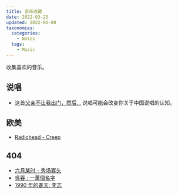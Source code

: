 ```yaml
---
title: 音乐收藏
date: 2022-03-25
updated: 2022-06-08
taxonomies:
  categories:
    - Notes
  tags:
    - Music
---
```


收集喜欢的音乐。

<!-- more -->

## 说唱

- 这首[父亲不让我出门，然后…](https://weibo.com/7340378423/Lkqwot4KB?pagetype=profilefeed) 说唱可能会改变你关于中国说唱的认知。

## 欧美

- [Radiohead - Creep](https://www.youtube.com/watch?v=j-Jj5vY0e9I)

## 404

- [六月某时 - 秀场寡头](https://soundcloud.com/show-oligarch/sometimes-in-june)
- [吳吞 : 一萬個名字](https://www.youtube.com/watch?v=poYDiJU2HJQ)
- [1990 年的春天: 李志](https://www.youtube.com/watch?v=nmTvasFpovs)
